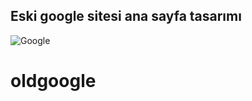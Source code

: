 
 ## Eski google sitesi ana sayfa tasarımı
 
 
![Google](https://github.com/ncanakyurek/oldgoogle/assets/72356728/9a989849-d93a-4dde-95a8-28b67aa84b89)




 
 
 # oldgoogle
